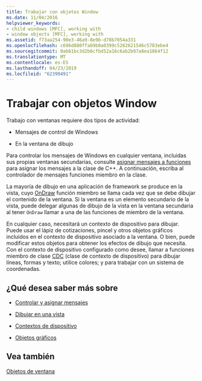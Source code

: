 ```yaml
---
title: Trabajar con objetos Window
ms.date: 11/04/2016
helpviewer_keywords:
- child windows [MFC], working with
- window objects [MFC], working with
ms.assetid: f73aa254-90e3-46a9-8e9b-d78b7054a331
ms.openlocfilehash: c696d880ffa69b0a0399c5282621546c5783ebe4
ms.sourcegitcommit: 0ab61bc3d2b6cfbd52a16c6ab2b97a8ea1864f12
ms.translationtype: MT
ms.contentlocale: es-ES
ms.lasthandoff: 04/23/2019
ms.locfileid: "62399491"
---
```

# <a name="working-with-window-objects"></a>Trabajar con objetos Window

Trabajo con ventanas requiere dos tipos de actividad:

- Mensajes de control de Windows

- En la ventana de dibujo

Para controlar los mensajes de Windows en cualquier ventana, incluidas sus propias ventanas secundarias, consulte [asignar mensajes a funciones](../mfc/reference/mapping-messages-to-functions.md) para asignar los mensajes a la clase de C++. A continuación, escriba al controlador de mensajes funciones miembro en la clase.

La mayoría de dibujo en una aplicación de framework se produce en la vista, cuyo [OnDraw](../mfc/reference/cview-class.md#ondraw) función miembro se llama cada vez que se debe dibujar el contenido de la ventana. Si la ventana es un elemento secundario de la vista, puede delegar algunas de dibujo de la vista en la ventana secundaria al tener `OnDraw` llamar a una de las funciones de miembro de la ventana.

En cualquier caso, necesitará un contexto de dispositivo para dibujar. Puede usar el lápiz de cotizaciones, pincel y otros objetos gráficos incluidos en el contexto de dispositivo asociado a la ventana. O bien, puede modificar estos objetos para obtener los efectos de dibujo que necesita. Con el contexto de dispositivo configurado como desee, llamar a funciones miembro de clase [CDC](../mfc/reference/cdc-class.md) (clase de contexto de dispositivo) para dibujar líneas, formas y texto; utilice colores; y para trabajar con un sistema de coordenadas.

## <a name="what-do-you-want-to-know-more-about"></a>¿Qué desea saber más sobre

- [Controlar y asignar mensajes](../mfc/message-handling-and-mapping.md)

- [Dibujar en una vista](../mfc/drawing-in-a-view.md)

- [Contextos de dispositivo](../mfc/device-contexts.md)

- [Objetos gráficos](../mfc/graphic-objects.md)

## <a name="see-also"></a>Vea también

[Objetos de ventana](../mfc/window-objects.md)
